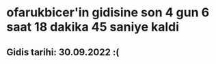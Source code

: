 # ofarukbicer'in gidisine son 4 gun 6 saat 18 dakika 45 saniye kaldi

## Gidis tarihi: 30.09.2022 :(